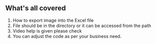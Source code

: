 
## What's all covered ##

1. How to export image into the Excel file
2. File should be in the directory or it can be accessed from the path
3. Video help is given please check
4. You can adjust the code as per your business need.
